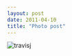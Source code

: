 ```yaml
---
layout: post
date: 2011-04-10
title: "Photo post"
---
```

![travisj](/images/d2143f5fed663a9d71b479e3261214577ccf0c29d334ee6277b52d5ccdfdffda.jpg)

